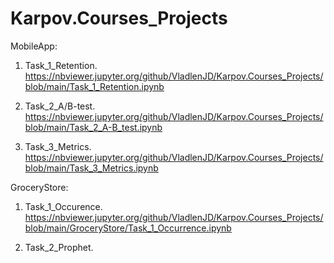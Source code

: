 # Karpov.Courses_Projects

MobileApp:

1. Task_1_Retention.
https://nbviewer.jupyter.org/github/VladlenJD/Karpov.Courses_Projects/blob/main/Task_1_Retention.ipynb

2. Task_2_A/B-test.
https://nbviewer.jupyter.org/github/VladlenJD/Karpov.Courses_Projects/blob/main/Task_2_A-B_test.ipynb

3. Task_3_Metrics.
https://nbviewer.jupyter.org/github/VladlenJD/Karpov.Courses_Projects/blob/main/Task_3_Metrics.ipynb


GroceryStore:

1. Task_1_Occurence.
https://nbviewer.jupyter.org/github/VladlenJD/Karpov.Courses_Projects/blob/main/GroceryStore/Task_1_Occurrence.ipynb

2. Task_2_Prophet.
